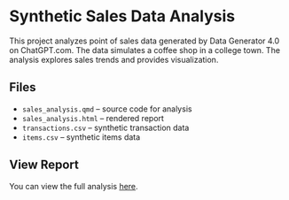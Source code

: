 # Synthetic Sales Data Analysis

This project analyzes point of sales data generated by Data Generator 4.0 on ChatGPT.com. 
The data simulates a coffee shop in a college town.
The analysis explores sales trends and provides visualization. 

## Files
- `sales_analysis.qmd` – source code for analysis
- `sales_analysis.html` – rendered report
- `transactions.csv` – synthetic transaction data
- `items.csv` – synthetic items data

## View Report
You can view the full analysis [here](docs/Faux_Sales_Analysis.html).
